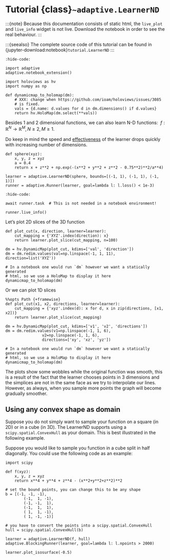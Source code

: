 # Tutorial {class}`~adaptive.LearnerND`

:::{note}
Because this documentation consists of static html, the `live_plot` and `live_info` widget is not live.
Download the notebook in order to see the real behaviour.
:::

:::{seealso}
The complete source code of this tutorial can be found in {jupyter-download:notebook}`tutorial.LearnerND`
:::

```{jupyter-execute}
:hide-code:

import adaptive
adaptive.notebook_extension()

import holoviews as hv
import numpy as np

def dynamicmap_to_holomap(dm):
    # XXX: change when https://github.com/ioam/holoviews/issues/3085
    # is fixed.
    vals = {d.name: d.values for d in dm.dimensions() if d.values}
    return hv.HoloMap(dm.select(**vals))
```

Besides 1 and 2 dimensional functions, we can also learn N-D functions: $\ f: ℝ^N → ℝ^M, N \ge 2, M \ge 1$.

Do keep in mind the speed and [effectiveness](https://en.wikipedia.org/wiki/Curse_of_dimensionality) of the learner drops quickly with increasing number of dimensions.

```{jupyter-execute}
def sphere(xyz):
    x, y, z = xyz
    a = 0.4
    return x + z**2 + np.exp(-(x**2 + y**2 + z**2 - 0.75**2)**2/a**4)

learner = adaptive.LearnerND(sphere, bounds=[(-1, 1), (-1, 1), (-1, 1)])
runner = adaptive.Runner(learner, goal=lambda l: l.loss() < 1e-3)
```

```{jupyter-execute}
:hide-code:

await runner.task  # This is not needed in a notebook environment!
```

```{jupyter-execute}
runner.live_info()
```

Let’s plot 2D slices of the 3D function

```{jupyter-execute}
def plot_cut(x, direction, learner=learner):
    cut_mapping = {'XYZ'.index(direction): x}
    return learner.plot_slice(cut_mapping, n=100)

dm = hv.DynamicMap(plot_cut, kdims=['val', 'direction'])
dm = dm.redim.values(val=np.linspace(-1, 1, 11), direction=list('XYZ'))

# In a notebook one would run `dm` however we want a statically generated
# html, so we use a HoloMap to display it here
dynamicmap_to_holomap(dm)
```

Or we can plot 1D slices

```{jupyter-execute}
%%opts Path {+framewise}
def plot_cut(x1, x2, directions, learner=learner):
    cut_mapping = {'xyz'.index(d): x for d, x in zip(directions, [x1, x2])}
    return learner.plot_slice(cut_mapping)

dm = hv.DynamicMap(plot_cut, kdims=['v1', 'v2', 'directions'])
dm = dm.redim.values(v1=np.linspace(-1, 1, 6),
                v2=np.linspace(-1, 1, 6),
                directions=['xy', 'xz', 'yz'])

# In a notebook one would run `dm` however we want a statically generated
# html, so we use a HoloMap to display it here
dynamicmap_to_holomap(dm)
```

The plots show some wobbles while the original function was smooth, this is a result of the fact that the learner chooses points in 3 dimensions and the simplices are not in the same face as we try to interpolate our lines.
However, as always, when you sample more points the graph will become gradually smoother.

## Using any convex shape as domain

Suppose you do not simply want to sample your function on a square (in 2D) or in a cube (in 3D). The LearnerND supports using a `scipy.spatial.ConvexHull` as your domain.
This is best illustrated in the following example.

Suppose you would like to sample you function in a cube split in half diagonally.
You could use the following code as an example:

```{jupyter-execute}
import scipy

def f(xyz):
    x, y, z = xyz
    return x**4 + y**4 + z**4 - (x**2+y**2+z**2)**2

# set the bound points, you can change this to be any shape
b = [(-1, -1, -1),
        (-1,  1, -1),
        (-1, -1,  1),
        (-1,  1,  1),
        ( 1,  1, -1),
        ( 1, -1, -1)]

# you have to convert the points into a scipy.spatial.ConvexHull
hull = scipy.spatial.ConvexHull(b)

learner = adaptive.LearnerND(f, hull)
adaptive.BlockingRunner(learner, goal=lambda l: l.npoints > 2000)

learner.plot_isosurface(-0.5)
```
